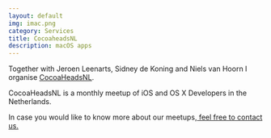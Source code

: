 ```yaml
---
layout: default
img: imac.png
category: Services
title: CocoaheadsNL
description: macOS apps
---
```


Together with Jeroen Leenarts, Sidney de Koning and Niels van Hoorn I organise <a href="http://www.cocoaheads.nl">CocoaHeadsNL</a>.
<p>CocoaHeadsNL is a monthly meetup of iOS and OS X Developers in the Netherlands.</p>
<p> In case you would like to know more about our meetups,<a href="http://cocoaheads.nl"> feel free to contact us.</a></p>
